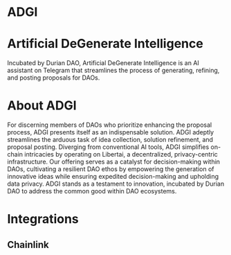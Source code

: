 # ADGI

# Artificial DeGenerate Intelligence
Incubated by Durian DAO, Artificial DeGenerate Intelligence is an AI assistant on Telegram that streamlines the process of generating, refining, and posting proposals for DAOs.

# About ADGI
For discerning members of DAOs who prioritize enhancing the proposal process, ADGI presents itself as an indispensable solution. ADGI adeptly streamlines the arduous task of idea collection, solution refinement, and proposal posting. Diverging from conventional AI tools, ADGI simplifies on-chain intricacies by operating on Libertai, a decentralized, privacy-centric infrastructure. Our offering serves as a catalyst for decision-making within DAOs, cultivating a resilient DAO ethos by empowering the generation of innovative ideas while ensuring expedited decision-making and upholding data privacy. ADGI stands as a testament to innovation, incubated by Durian DAO to address the common good within DAO ecosystems.

# Integrations

## Chainlink
